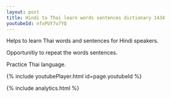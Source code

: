 ```yaml
---
layout: post
title: Hindi to Thai learn words sentences dictionary 1434 
youtubeId: nfxPUY7u7YQ
---
```

 
 
Helps to learn Thai words and sentences for Hindi speakers.

Opportunitiy to repeat the words sentences. 

Practice Thai language. 
 
{% include youtubePlayer.html id=page.youtubeId %}
 
 
{% include analytics.html %}